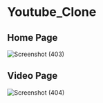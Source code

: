 # Youtube_Clone

## Home Page

![Screenshot (403)](https://github.com/khusboo-kumari/Youtube_Clone/assets/116819942/4039c7ab-07d3-4918-af97-6f421059f2b0)


## Video Page
![Screenshot (404)](https://github.com/khusboo-kumari/Youtube_Clone/assets/116819942/8b85634e-6e8f-40b9-b349-ef286090322c)
